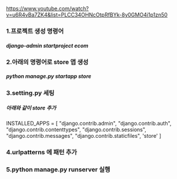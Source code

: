 https://www.youtube.com/watch?v=u6R4vBa7ZK4&list=PLCC34OHNcOtpRfBYk-8y0GMO4i1p1zn50

### 1.프로젝트 생성 명령어

##### django-admin startproject ecom

### 2.아래의 명령어로 store 앱 생성

##### python manage.py startapp store

### 3.setting.py 세팅

##### 아래와 같이 store 추가

INSTALLED_APPS = [
"django.contrib.admin",
"django.contrib.auth",
"django.contrib.contenttypes",
"django.contrib.sessions",
"django.contrib.messages",
"django.contrib.staticfiles",
'store'
]

### 4.urlpatterns 에 패턴 추가

### 5.python manage.py runserver 실행

